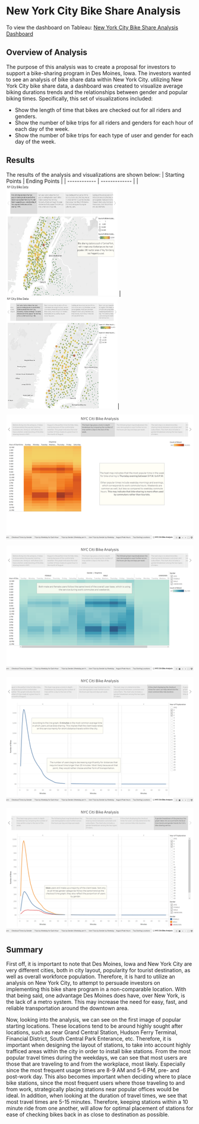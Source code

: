 # New York City Bike Share Analysis

To view the dashboard on Tableau: [New York City Bike Share Analysis Dashboard](https://public.tableau.com/views/NyCityBikeData/NYCityBikeData?:language=en-US&publish=yes&:display_count=n&:origin=viz_share_link)

## Overview of Analysis
The purpose of this analysis was to create a proposal for investors to support a bike-sharing program in Des Moines, Iowa. The investors wanted to see an analysis of bike share data within New York City. utilizing New York City bike share data, a dashboard was created to visualize average biking durations trends and the relationships between gender and popular biking times. Specifically, this set of visualizations included:

* Show the length of time that bikes are checked out for all riders and genders.
* Show the number of bike trips for all riders and genders for each hour of each day of the week.
* Show the number of bike trips for each type of user and gender for each day of the week.

## Results
The results of the analysis and visualizations are shown below:
| Starting Points | Ending Points |
| ------------ | ------------- |
| <img src="Resources/Popular Starting Locations.png" width="300" height="300"> | <img src="Resources/Popular Ending Locations.png" width="300" height="300">|

![Trips per Hour by Weekday](https://github.com/caseychen3605/bikesharing/blob/main/Resources/Trips%20per%20Hour%20by%20Weekday.png)

![Trips per Weekday by Gender](https://github.com/caseychen3605/bikesharing/blob/main/Resources/Trips%20per%20Weekday%20by%20Gender.png)

![Checkout Times by Users](https://github.com/caseychen3605/bikesharing/blob/main/Resources/Checkout%20Times%20by%20Users.png)

![Checkout Times by Gender](https://github.com/caseychen3605/bikesharing/blob/main/Resources/Checkout%20Times%20by%20Gender.png)

## Summary
First off, it is important to note that Des Moines, Iowa and New York City are very different cities, both in city layout, popularity for tourist destination, as well as overall workforce population. Therefore, it is hard to utilize an analysis on New York City, to attempt to persuade investors on implementing this bike share program in a non-comparable location. With that being said, one advantage Des Moines does have, over New York, is the lack of a metro system. This may increase the need for easy, fast, and reliable transportation around the downtown area. 

Now, looking into the analysis, we can see on the first image of popular starting locations. These locations tend to be around highly sought after locations, such as near Grand Central Station, Hudson Ferry Terminal, Financial District, South Central Park Enterance, etc. Therefore, it is important when designing the layout of stations, to take into account highly trafficed areas within the city in order to install bike stations. From the most popular travel times during the weekdays, we can see that most users are those that are traveling to and from the workplace, most likely. Especially since the most frequent usage times are 8-9 AM and 5-6 PM, pre- and post-work day. This also becomes important when deciding where to place bike stations, since the most frequent users where those traveling to and from work, strategically placing stations near popular offices would be ideal. In addition, when looking at the duration of travel times, we see that most travel times are 5-15 minutes. Therefore, keeping stations within a 10 minute ride from one another, will allow for optimal placement of stations for ease of checking bikes back in as close to destination as possible.
